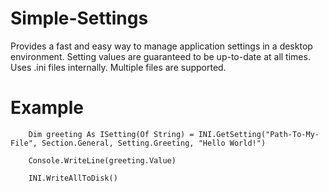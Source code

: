 # Simple-Settings
Provides a fast and easy way to manage application settings in a desktop environment. Setting values are guaranteed to be up-to-date at all times. Uses .ini files internally. Multiple files are supported.

# Example
        Dim greeting As ISetting(Of String) = INI.GetSetting("Path-To-My-File", Section.General, Setting.Greeting, "Hello World!")

        Console.WriteLine(greeting.Value)

        INI.WriteAllToDisk()
